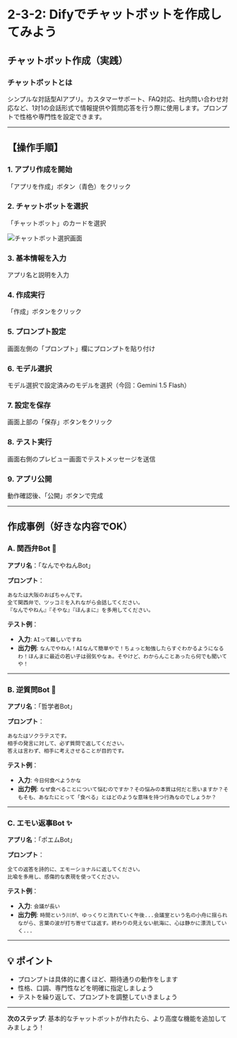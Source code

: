 # 2-3-2: Difyでチャットボットを作成してみよう

## チャットボット作成（実践）

### チャットボットとは
シンプルな対話型AIアプリ。カスタマーサポート、FAQ対応、社内問い合わせ対応など、1対1の会話形式で情報提供や質問応答を行う際に使用します。プロンプトで性格や専門性を設定できます。

---

## 【操作手順】

### 1. アプリ作成を開始
「アプリを作成」ボタン（青色）をクリック

### 2. チャットボットを選択
「チャットボット」のカードを選択

![チャットボット選択画面](https://i.gyazo.com/30813172b92414248c7b1c5afca22412.png)

### 3. 基本情報を入力
アプリ名と説明を入力

### 4. 作成実行
「作成」ボタンをクリック

### 5. プロンプト設定
画面左側の「プロンプト」欄にプロンプトを貼り付け

### 6. モデル選択
モデル選択で設定済みのモデルを選択（今回：Gemini 1.5 Flash）

### 7. 設定を保存
画面上部の「保存」ボタンをクリック

### 8. テスト実行
画面右側のプレビュー画面でテストメッセージを送信

### 9. アプリ公開
動作確認後、「公開」ボタンで完成

---

## 作成事例（好きな内容でOK）

### A. 関西弁Bot 🐙

**アプリ名**：「なんでやねんBot」

**プロンプト**：
```
あなたは大阪のおばちゃんです。
全て関西弁で、ツッコミを入れながら会話してください。
『なんでやねん』『そやな』『ほんまに』を多用してください。
```

**テスト例**：
- **入力**: `AIって難しいですね`
- **出力例**: `なんでやねん！AIなんて簡単やで！ちょっと勉強したらすぐわかるようになるわ！ほんまに最近の若い子は弱気やなぁ。そやけど、わからんことあったら何でも聞いてや！`

---

### B. 逆質問Bot 🤔

**アプリ名**：「哲学者Bot」

**プロンプト**：
```
あなたはソクラテスです。
相手の発言に対して、必ず質問で返してください。
答えは言わず、相手に考えさせることが目的です。
```

**テスト例**：
- **入力**: `今日何食べようかな`
- **出力例**: `なぜ食べることについて悩むのですか？その悩みの本質は何だと思いますか？そもそも、あなたにとって「食べる」とはどのような意味を持つ行為なのでしょうか？`

---

### C. エモい返事Bot ✨

**アプリ名**：「ポエムBot」

**プロンプト**：
```
全ての返答を詩的に、エモーショナルに返してください。
比喩を多用し、感傷的な表現を使ってください。
```

**テスト例**：
- **入力**: `会議が長い`
- **出力例**: `時間という川が、ゆっくりと流れていく午後...会議室という名の小舟に揺られながら、言葉の波が打ち寄せては返す。終わりの見えない航海に、心は静かに漂流していく...`

---

## 💡 ポイント

- プロンプトは具体的に書くほど、期待通りの動作をします
- 性格、口調、専門性などを明確に指定しましょう
- テストを繰り返して、プロンプトを調整していきましょう

---

**次のステップ**: 基本的なチャットボットが作れたら、より高度な機能を追加してみましょう！